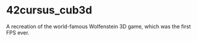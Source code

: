 # 42cursus_cub3d
A recreation of the world-famous Wolfenstein 3D game, which was the first FPS ever.
